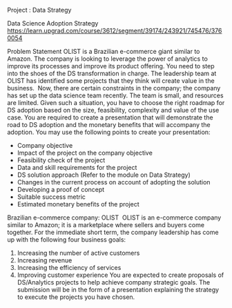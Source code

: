 Project : Data Strategy

Data Science Adoption Strategy
https://learn.upgrad.com/course/3612/segment/39174/243921/745476/3760054



Problem Statement
OLIST is a Brazilian e-commerce giant similar to Amazon. The company is looking to leverage the power of analytics to improve its processes and improve its product offering. You need to step into the shoes of the DS transformation in charge. The leadership team at OLIST has identified some projects that they think will create value in the business.  Now, there are certain constraints in the company; the company has set up the data science team recently. The team is small, and resources are limited. Given such a situation, you have to choose the right roadmap for DS adoption based on the size, feasibility, complexity and value of the use case. You are required to create a presentation that will demonstrate the road to DS adoption and the monetary benefits that will accompany the adoption. You may use the following points to create your presentation:
* Company objective
* Impact of the project on the company objective
* Feasibility check of the project 
* Data and skill requirements for the project
* DS solution approach (Refer to the module on Data Strategy)
* Changes in the current process on account of adopting the solution 
* Developing a proof of concept
* Suitable success metric 
* Estimated monetary benefits of the project


Brazilian e-commerce company: OLIST 
OLIST is an e-commerce company similar to Amazon; it is a marketplace where sellers and buyers come together. For the immediate short term, the company leadership has come up with the following four business goals: 
1. Increasing the number of active customers  
2. Increasing revenue
3. Increasing the efficiency of services 
4. Improving customer experience
You are expected to create proposals of DS/Analytics projects to help achieve company strategic goals. The submission will be in the form of a presentation explaining the strategy to execute the projects you have chosen. 
